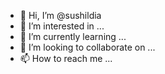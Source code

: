 - 👋 Hi, I’m @sushildia
- 👀 I’m interested in ...
- 🌱 I’m currently learning ...
- 💞️ I’m looking to collaborate on ...
- 📫 How to reach me ...

<!---
sushildia/sushildia is a ✨ special ✨ repository because its `README.md` (this file) appears on your GitHub profile.
You can click the Preview link to take a look at your changes.
--->

